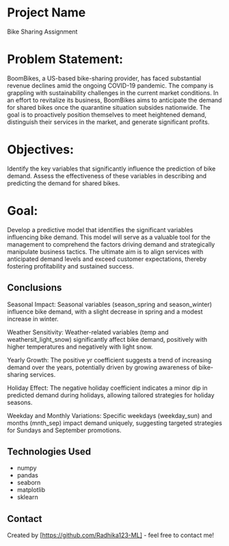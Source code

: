 # Project Name
Bike Sharing Assignment


# Problem Statement:
BoomBikes, a US-based bike-sharing provider, has faced substantial revenue declines amid the ongoing COVID-19 pandemic. The company is grappling with sustainability challenges in the current market conditions. In an effort to revitalize its business, BoomBikes aims to anticipate the demand for shared bikes once the quarantine situation subsides nationwide. The goal is to proactively position themselves to meet heightened demand, distinguish their services in the market, and generate significant profits.

# Objectives:
Identify the key variables that significantly influence the prediction of bike demand. Assess the effectiveness of these variables in describing and predicting the demand for shared bikes.

# Goal:
Develop a predictive model that identifies the significant variables influencing bike demand. This model will serve as a valuable tool for the management to comprehend the factors driving demand and strategically manipulate business tactics. The ultimate aim is to align services with anticipated demand levels and exceed customer expectations, thereby fostering profitability and sustained success.



## Conclusions
Seasonal Impact: Seasonal variables (season_spring and season_winter) influence bike demand, with a slight decrease in spring and a modest increase in winter.

Weather Sensitivity: Weather-related variables (temp and weathersit_light_snow) significantly affect bike demand, positively with higher temperatures and negatively with light snow.

Yearly Growth: The positive yr coefficient suggests a trend of increasing demand over the years, potentially driven by growing awareness of bike-sharing services.

Holiday Effect: The negative holiday coefficient indicates a minor dip in predicted demand during holidays, allowing tailored strategies for holiday seasons.

Weekday and Monthly Variations: Specific weekdays (weekday_sun) and months (mnth_sep) impact demand uniquely, suggesting targeted strategies for Sundays and September promotions.



## Technologies Used
- numpy
- pandas
- seaborn
- matplotlib
- sklearn



## Contact
Created by [https://github.com/Radhika123-ML] - feel free to contact me!

